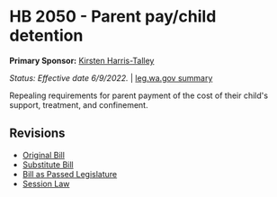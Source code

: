 # HB 2050 - Parent pay/child detention
**Primary Sponsor:** [Kirsten Harris-Talley](/person/leg/kirsten.harris-talley.md)

*Status: Effective date 6/9/2022.* | [leg.wa.gov summary](https://app.leg.wa.gov/billsummary?BillNumber=2050&Year=2021)

Repealing requirements for parent payment of the cost of their child's support, treatment, and confinement.

## Revisions
* [Original Bill](1/)
* [Substitute Bill](S/)
* [Bill as Passed Legislature](S.PL/)
* [Session Law](S.SL/)
